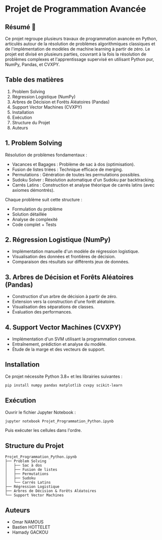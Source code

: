 
# Projet de Programmation Avancée

## Résumé 📖
Ce projet regroupe plusieurs travaux de programmation avancée en Python, articulés autour de la résolution de problèmes algorithmiques classiques et de l'implémentation de modèles de machine learning à partir de zéro.
Le projet est divisé en plusieurs parties, couvrant à la fois la résolution de problèmes complexes et l'apprentissage supervisé en utilisant Python pur, NumPy, Pandas, et CVXPY.

## Table des matières
1. Problem Solving
2. Régression Logistique (NumPy)
3. Arbres de Décision et Forêts Aléatoires (Pandas)
4. Support Vector Machines (CVXPY)
5. Installation
6. Exécution
7. Structure du Projet
8. Auteurs

## 1. Problem Solving
Résolution de problèmes fondamentaux :

- Vacances et Bagages : Problème de sac à dos (optimisation).
- Fusion de listes triées : Technique efficace de merging.
- Permutations : Génération de toutes les permutations possibles.
- Sudoku Solver : Résolution automatique d'un Sudoku par backtracking.
- Carrés Latins : Construction et analyse théorique de carrés latins (avec axiomes démontrés).

Chaque problème suit cette structure :

- Formulation du problème
- Solution détaillée
- Analyse de complexité
- Code complet + Tests

## 2. Régression Logistique (NumPy)
- Implémentation manuelle d'un modèle de régression logistique.
- Visualisation des données et frontières de décision.
- Comparaison des résultats sur différents jeux de données.

## 3. Arbres de Décision et Forêts Aléatoires (Pandas)
- Construction d'un arbre de décision à partir de zéro.
- Extension vers la construction d'une forêt aléatoire.
- Visualisation des séparations de classes.
- Évaluation des performances.

## 4. Support Vector Machines (CVXPY)
- Implémentation d'un SVM utilisant la programmation convexe.
- Entraînement, prédiction et analyse du modèle.
- Étude de la marge et des vecteurs de support.

## Installation
Ce projet nécessite Python 3.8+ et les librairies suivantes :

```bash
pip install numpy pandas matplotlib cvxpy scikit-learn
```

## Exécution
Ouvrir le fichier Jupyter Notebook :

```bash
jupyter notebook Projet_Programmation_Python.ipynb
```

Puis exécuter les cellules dans l'ordre.

## Structure du Projet
```text
Projet_Programmation_Python.ipynb
├── Problem Solving
│   ├── Sac à dos
│   ├── Fusion de listes
│   ├── Permutations
│   ├── Sudoku
│   └── Carrés Latins
├── Régression Logistique
├── Arbres de Décision & Forêts Aléatoires
└── Support Vector Machines
```

## Auteurs 

- Omar NAMOUS
- Bastien HOTTELET
- Hamady GACKOU
